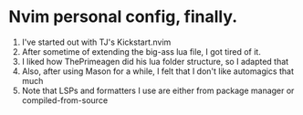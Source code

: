 # Nvim personal config, finally.
1. I've started out with TJ's Kickstart.nvim
2. After sometime of extending the big-ass lua file, I got tired of it.
3. I liked how ThePrimeagen did his lua folder structure, so I adapted that
4. Also, after using Mason for a while, I felt that I don't like automagics that much
5. Note that LSPs and formatters I use are either from package manager or compiled-from-source
